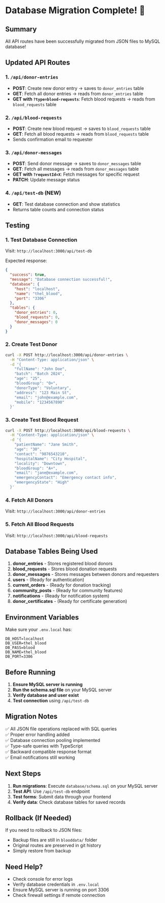 # Database Migration Complete! 🎉

## Summary

All API routes have been successfully migrated from JSON files to MySQL database!

## Updated API Routes

### 1. `/api/donor-entries`
- **POST**: Create new donor entry → saves to `donor_entries` table
- **GET**: Fetch all donor entries → reads from `donor_entries` table
- **GET with `?type=blood-requests`**: Fetch blood requests → reads from `blood_requests` table

### 2. `/api/blood-requests`
- **POST**: Create new blood request → saves to `blood_requests` table
- **GET**: Fetch all blood requests → reads from `blood_requests` table
- Sends confirmation email to requester

### 3. `/api/donor-messages`
- **POST**: Send donor message → saves to `donor_messages` table
- **GET**: Fetch all messages → reads from `donor_messages` table
- **GET with `?requestId=X`**: Fetch messages for specific request
- **PATCH**: Update message status

### 4. `/api/test-db` (NEW)
- **GET**: Test database connection and show statistics
- Returns table counts and connection status

## Testing

### 1. Test Database Connection
Visit: `http://localhost:3000/api/test-db`

Expected response:
```json
{
  "success": true,
  "message": "Database connection successful!",
  "database": {
    "host": "localhost",
    "name": "thel_blood",
    "port": "3306"
  },
  "tables": {
    "donor_entries": 0,
    "blood_requests": 0,
    "donor_messages": 0
  }
}
```

### 2. Create Test Donor
```bash
curl -X POST http://localhost:3000/api/donor-entries \
  -H "Content-Type: application/json" \
  -d '{
    "fullName": "John Doe",
    "batch": "Batch 2024",
    "age": "25",
    "bloodGroup": "O+",
    "donorType": "Voluntary",
    "address": "123 Main St",
    "email": "john@example.com",
    "mobile": "1234567890"
  }'
```

### 3. Create Test Blood Request
```bash
curl -X POST http://localhost:3000/api/blood-requests \
  -H "Content-Type: application/json" \
  -d '{
    "patientName": "Jane Smith",
    "age": "30",
    "contact": "9876543210",
    "hospitalName": "City Hospital",
    "locality": "Downtown",
    "bloodGroup": "A+",
    "email": "jane@example.com",
    "emergencyContact": "Emergency contact info",
    "emergencyState": "High"
  }'
```

### 4. Fetch All Donors
Visit: `http://localhost:3000/api/donor-entries`

### 5. Fetch All Blood Requests
Visit: `http://localhost:3000/api/blood-requests`

## Database Tables Being Used

1. **donor_entries** - Stores registered blood donors
2. **blood_requests** - Stores blood donation requests
3. **donor_messages** - Stores messages between donors and requesters
4. **users** - (Ready for authentication)
5. **current_orders** - (Ready for donation tracking)
6. **community_posts** - (Ready for community features)
7. **notifications** - (Ready for notification system)
8. **donor_certificates** - (Ready for certificate generation)

## Environment Variables

Make sure your `.env.local` has:
```env
DB_HOST=localhost
DB_USER=thel_blood
DB_PASS=blood
DB_NAME=thel_blood
DB_PORT=3306
```

## Before Running

1. **Ensure MySQL server is running**
2. **Run the schema.sql file** on your MySQL server
3. **Verify database and user exist**
4. **Test connection** using `/api/test-db`

## Migration Notes

✅ All JSON file operations replaced with SQL queries  
✅ Proper error handling added  
✅ Database connection pooling implemented  
✅ Type-safe queries with TypeScript  
✅ Backward compatible response format  
✅ Email notifications still working  

## Next Steps

1. **Run migrations**: Execute `database/schema.sql` on your MySQL server
2. **Test API**: Use `/api/test-db` endpoint
3. **Test forms**: Submit data through your frontend
4. **Verify data**: Check database tables for saved records

## Rollback (If Needed)

If you need to rollback to JSON files:
- Backup files are still in `blooddata/` folder
- Original routes are preserved in git history
- Simply restore from backup

## Need Help?

- Check console for error logs
- Verify database credentials in `.env.local`
- Ensure MySQL server is running on port 3306
- Check firewall settings if remote connection
